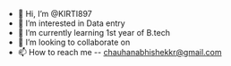 - 👋 Hi, I’m @KIRTI897
- 👀 I’m interested in Data entry
- 🌱 I’m currently learning 1st year of B.tech
- 💞️ I’m looking to collaborate on 
- 📫 How to reach me -- chauhanabhishekkr@gmail.com

<!---
KIRTI897/KIRTI897 is a ✨ special ✨ repository because its `README.md` (this file) appears on your GitHub profile.
You can click the Preview link to take a look at your changes.
--->
